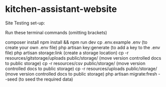 # kitchen-assistant-website

Site Testing set-up:

Run these terminal commands (omitting brackets)

composer install
npm install && npm run dev
cp .env.example .env (to create your own .env file)
php artisan key:generate (to add a key to the .env file)
php artisan storage:link (create a storage location)
cp -r resources/gitstorage/uploads public/storage/ (move version controlled docs to public storage)
cp -r resources/csv public/storage/ (move version controlled docs to public storage)
cp -r resources/uploads public/storage/ (move version controlled docs to public storage)
php artisan migrate:fresh --seed (to seed the required data)
